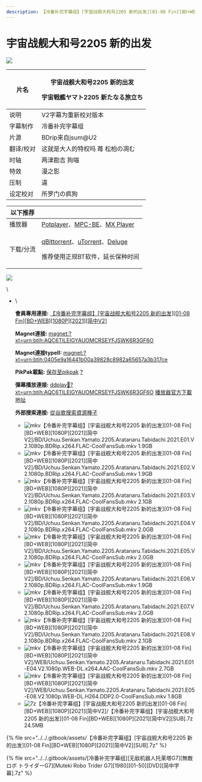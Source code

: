 ```yaml
---
description: 【冷番补完字幕组】[宇宙战舰大和号2205 新的出发][01-08 Fin][BD+WEB][1080P][2021][简中V2]
---
```


# 宇宙战舰大和号2205 新的出发



![](https://s1.ax1x.com/2022/05/22/OzmGHe.jpg)

&#x20;

| 片名    | <p>宇宙战舰大和号2205 新的出发</p><p>宇宙戦艦ヤマト2205 新たなる旅立ち</p> |
| ----- | ------------------------------------------------- |
| 说明    | V2字幕为重新校对版本                                       |
| 字幕制作  | 冷番补完字幕组                                           |
| 片源    | BDrip来自jsum@U2                                    |
| 翻译/校对 | 这就是大人的特权吗  苺  松柏の凋む                               |
| 时轴    | 两津勘吉 狗喵                                           |
| 特效    | 漫之影                                               |
| 压制    | 違                                                 |
| 设定校对  | 所罗门の疯狗                                            |

&#x20;

| 以下推荐  |                                                                                                                                                                                                                                              |
| ----- | -------------------------------------------------------------------------------------------------------------------------------------------------------------------------------------------------------------------------------------------- |
| 播放器   | [Potplayer](https://potplayer.daum.net/)、[MPC-BE](https://sourceforge.net/projects/mpcbe/)、[MX Player](https://www.lanzous.com/b688551)                                                                                                      |
| 下载/分流 | <p><a href="https://github.com/c0re100/qBittorrent-Enhanced-Edition/releases">qBittorrent</a>、<a href="https://hungryxhz.lanzouu.com/iUAtd058gd4h">uTorrent</a>、<a href="https://deluge-torrent.org/">Deluge</a></p><p>推荐使用正规BT软件，延长保种时间</p> |

&#x20;

![](https://s1.ax1x.com/2022/05/22/OzeHpt.jpg)

\


*   \


    **會員專用連接:** [【冷番补完字幕组】\[宇宙战舰大和号2205 新的出发\]\[01-08 Fin\]\[BD+WEB\]\[1080P\]\[2021\]\[简中V2\]](https://dl.dmhy.org/2022/09/08/0405e9a16441b00a39828c8982a65657a3b317ce.torrent)

    **Magnet連接:** [magnet:?xt=urn:btih:AQC6TILEIGYAUOMCRSEYFJSWK6R3GF6O](https://magnet/?xt=urn:btih:AQC6TILEIGYAUOMCRSEYFJSWK6R3GF6O\&dn=\&tr=http%3A%2F%2F104.143.10.186%3A8000%2Fannounce\&tr=udp%3A%2F%2F104.143.10.186%3A8000%2Fannounce\&tr=http%3A%2F%2Ftracker.openbittorrent.com%3A80%2Fannounce\&tr=http%3A%2F%2Ftracker3.itzmx.com%3A6961%2Fannounce\&tr=http%3A%2F%2Ftracker4.itzmx.com%3A2710%2Fannounce\&tr=http%3A%2F%2Ftracker.publicbt.com%3A80%2Fannounce\&tr=http%3A%2F%2Ftracker.prq.to%2Fannounce\&tr=http%3A%2F%2Fopen.acgtracker.com%3A1096%2Fannounce\&tr=https%3A%2F%2Ft-115.rhcloud.com%2Fonly\_for\_ylbud\&tr=http%3A%2F%2Ftracker1.itzmx.com%3A8080%2Fannounce\&tr=http%3A%2F%2Ftracker2.itzmx.com%3A6961%2Fannounce\&tr=udp%3A%2F%2Ftracker1.itzmx.com%3A8080%2Fannounce\&tr=udp%3A%2F%2Ftracker2.itzmx.com%3A6961%2Fannounce\&tr=udp%3A%2F%2Ftracker3.itzmx.com%3A6961%2Fannounce\&tr=udp%3A%2F%2Ftracker4.itzmx.com%3A2710%2Fannounce\&tr=http%3A%2F%2Fnyaa.tracker.wf%3A7777%2Fannounce)

    **Magnet連接typeII:** [magnet:?xt=urn:btih:0405e9a16441b00a39828c8982a65657a3b317ce](https://magnet/?xt=urn:btih:0405e9a16441b00a39828c8982a65657a3b317ce)

    **PikPak載點:** [保存至pikpak](https://drive.mypikpak.com/landing?\_\_add\_url=magnet:?xt=urn:btih:0405e9a16441b00a39828c8982a65657a3b317ce&\_\_source=dmhy&\_\_campaign=detail\&login=oauth) [?](https://www.mypikpak.com/)

    **彈幕播放連接:** [ddplay:magnet:?xt=urn:btih:AQC6TILEIGYAUOMCRSEYFJSWK6R3GF6O](ddplay:magnet:?xt=urn:btih:AQC6TILEIGYAUOMCRSEYFJSWK6R3GF6O\&dn=\&tr=http%3A%2F%2F104.143.10.186%3A8000%2Fannounce\&tr=udp%3A%2F%2F104.143.10.186%3A8000%2Fannounce\&tr=http%3A%2F%2Ftracker.openbittorrent.com%3A80%2Fannounce\&tr=http%3A%2F%2Ftracker3.itzmx.com%3A6961%2Fannounce\&tr=http%3A%2F%2Ftracker4.itzmx.com%3A2710%2Fannounce\&tr=http%3A%2F%2Ftracker.publicbt.com%3A80%2Fannounce\&tr=http%3A%2F%2Ftracker.prq.to%2Fannounce\&tr=http%3A%2F%2Fopen.acgtracker.com%3A1096%2Fannounce\&tr=https%3A%2F%2Ft-115.rhcloud.com%2Fonly\_for\_ylbud\&tr=http%3A%2F%2Ftracker1.itzmx.com%3A8080%2Fannounce\&tr=http%3A%2F%2Ftracker2.itzmx.com%3A6961%2Fannounce\&tr=udp%3A%2F%2Ftracker1.itzmx.com%3A8080%2Fannounce\&tr=udp%3A%2F%2Ftracker2.itzmx.com%3A6961%2Fannounce\&tr=udp%3A%2F%2Ftracker3.itzmx.com%3A6961%2Fannounce\&tr=udp%3A%2F%2Ftracker4.itzmx.com%3A2710%2Fannounce\&tr=http%3A%2F%2Fnyaa.tracker.wf%3A7777%2Fannounce) [播放器官方下載地址](http://www.dandanplay.com/?from=dmhy)

    **外部搜索連接:** [從谷歌搜索資源種子](https://www.google.com/search?oe=utf-8\&q=0405e9a16441b00a39828c8982a65657a3b317ce)



    * ![mkv](https://share.dmhy.org/images/icon/mkv.gif)【冷番补完字幕组】\[宇宙战舰大和号2205 新的出发]\[01-08 Fin]\[BD+WEB]\[1080P]\[2021]\[简中V2]/BD/Uchuu.Senkan.Yamato.2205.Aratanaru.Tabidachi.2021.E01.V2.1080p.BDRip.x264.FLAC-CoolFansSub.mkv 1.9GB
    * ![mkv](https://share.dmhy.org/images/icon/mkv.gif)【冷番补完字幕组】\[宇宙战舰大和号2205 新的出发]\[01-08 Fin]\[BD+WEB]\[1080P]\[2021]\[简中V2]/BD/Uchuu.Senkan.Yamato.2205.Aratanaru.Tabidachi.2021.E02.V2.1080p.BDRip.x264.FLAC-CoolFansSub.mkv 1.9GB
    * ![mkv](https://share.dmhy.org/images/icon/mkv.gif)【冷番补完字幕组】\[宇宙战舰大和号2205 新的出发]\[01-08 Fin]\[BD+WEB]\[1080P]\[2021]\[简中V2]/BD/Uchuu.Senkan.Yamato.2205.Aratanaru.Tabidachi.2021.E03.V2.1080p.BDRip.x264.FLAC-CoolFansSub.mkv 2.1GB
    * ![mkv](https://share.dmhy.org/images/icon/mkv.gif)【冷番补完字幕组】\[宇宙战舰大和号2205 新的出发]\[01-08 Fin]\[BD+WEB]\[1080P]\[2021]\[简中V2]/BD/Uchuu.Senkan.Yamato.2205.Aratanaru.Tabidachi.2021.E04.V2.1080p.BDRip.x264.FLAC-CoolFansSub.mkv 2.0GB
    * ![mkv](https://share.dmhy.org/images/icon/mkv.gif)【冷番补完字幕组】\[宇宙战舰大和号2205 新的出发]\[01-08 Fin]\[BD+WEB]\[1080P]\[2021]\[简中V2]/BD/Uchuu.Senkan.Yamato.2205.Aratanaru.Tabidachi.2021.E05.V2.1080p.BDRip.x264.FLAC-CoolFansSub.mkv 2.0GB
    * ![mkv](https://share.dmhy.org/images/icon/mkv.gif)【冷番补完字幕组】\[宇宙战舰大和号2205 新的出发]\[01-08 Fin]\[BD+WEB]\[1080P]\[2021]\[简中V2]/BD/Uchuu.Senkan.Yamato.2205.Aratanaru.Tabidachi.2021.E06.V2.1080p.BDRip.x264.FLAC-CoolFansSub.mkv 1.9GB
    * ![mkv](https://share.dmhy.org/images/icon/mkv.gif)【冷番补完字幕组】\[宇宙战舰大和号2205 新的出发]\[01-08 Fin]\[BD+WEB]\[1080P]\[2021]\[简中V2]/BD/Uchuu.Senkan.Yamato.2205.Aratanaru.Tabidachi.2021.E07.V2.1080p.BDRip.x264.FLAC-CoolFansSub.mkv 2.0GB
    * ![mkv](https://share.dmhy.org/images/icon/mkv.gif)【冷番补完字幕组】\[宇宙战舰大和号2205 新的出发]\[01-08 Fin]\[BD+WEB]\[1080P]\[2021]\[简中V2]/BD/Uchuu.Senkan.Yamato.2205.Aratanaru.Tabidachi.2021.E08.V2.1080p.BDRip.x264.FLAC-CoolFansSub.mkv 2.1GB
    * ![mkv](https://share.dmhy.org/images/icon/mkv.gif)【冷番补完字幕组】\[宇宙战舰大和号2205 新的出发]\[01-08 Fin]\[BD+WEB]\[1080P]\[2021]\[简中V2]/WEB/Uchuu.Senkan.Yamato.2205.Aratanaru.Tabidachi.2021.E01-E04.V2.1080p.WEB-DL.x264.AAC-CoolFansSub.mkv 2.7GB
    * ![mkv](https://share.dmhy.org/images/icon/mkv.gif)【冷番补完字幕组】\[宇宙战舰大和号2205 新的出发]\[01-08 Fin]\[BD+WEB]\[1080P]\[2021]\[简中V2]/WEB/Uchuu.Senkan.Yamato.2205.Aratanaru.Tabidachi.2021.E05-E08.V2.1080p.WEB-DL.H264.DDP2.0-CoolFansSub.mkv 1.8GB
    * ![7z](https://share.dmhy.org/images/icon/7z.gif)【冷番补完字幕组】\[宇宙战舰大和号2205 新的出发]\[01-08 Fin]\[BD+WEB]\[1080P]\[2021]\[简中V2]/【冷番补完字幕组】\[宇宙战舰大和号2205 新的出发]\[01-08 Fin]\[BD+WEB]\[1080P]\[2021]\[简中V2]\[SUB].7z 24.5MB

{% file src="../../.gitbook/assets/【冷番补完字幕组】[宇宙战舰大和号2205 新的出发][01-08 Fin][BD+WEB][1080P][2021][简中V2][SUB].7z" %}

{% file src="../../.gitbook/assets/[冷番补完字幕组][无敌机器人托莱塔G7][無敵ロボ トライダーG7][Muteki Robo Trider G7][1980][01-50][DVD][简中字幕].7z" %}
